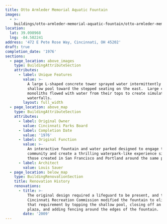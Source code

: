 ```yaml
---
title: Otto Armleder Memorial Aquatic Fountain
images:
  - >-
    buildings/otto-armleder-memorial-aquatic-fountain/otto-armleder-memorial-aquatic-fountain-0_xmeshe
location:
  lat: 39.098968
  lng: -84.502241
address: '472 E Pete Rose Way, Cincinnati, OH 45202'
draft: true
completion_date: '1976'
sections:
  - page_location: above_images
    type: BuildingAttributeSection
    attributes:
      - label: Unique Features
        value: >-
          A large L-shaped concrete tower sprayed water intermittently across a
          shallow pool toward the stepped seating on the east.  Large concrete
          monoliths flowed with water from their tops to create simulated
          waterfalls.
        layout: full_width
  - page_location: above_map
    type: BuildingAttributeSection
    attributes:
      - label: Original Owner
        value: Cincinnati Parks Board
      - label: Completion Date
        value: '1976'
      - label: Original Function
        value: >-
          An interactive fountain and water parked designed to engage the
          community and create a thrilling waterpark-like experience similar to
          those created in San Francisco and Portland around the same period.
      - label: Architect
        value: Louis Sauer
  - page_location: below_map
    type: BuildingRenovationSection
    title: Renovation History
    renovations:
      - title: >-
          The original design required a lifeguard to be present, and the
          Cincinnati Recreation Commission modified the fountain to eliminate
          that requirement by topping the shallow pool, closing off an upper
          plaza, and adding fencing around the edges of the fountain.
        date: '2009'
---
```



